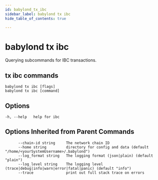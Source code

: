 ```yaml
---
id: babylond_tx_ibc
sidebar_label: babylond tx ibc
hide_table_of_contents: true

---
```


# babylond tx ibc
Querying subcommands for IBC transactions.
## tx ibc commands
```
babylond tx ibc [flags]
babylond tx ibc [command]
```
## Options
```
-h, --help   help for ibc
```
## Options Inherited from Parent Commands
```
      --chain-id string     The network chain ID
      --home string         directory for config and data (default "/home/<yourSystemUsername>/.babylond")
      --log_format string   The logging format (json|plain) (default "plain")
      --log_level string    The logging level (trace|debug|info|warn|error|fatal|panic) (default "info")
      --trace               print out full stack trace on errors
```